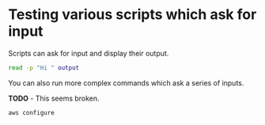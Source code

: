 # Testing various scripts which ask for input

Scripts can ask for input and display their output.

``` bash stdout
read -p "Hi " output
```

You can also run more complex commands which ask a series of inputs.

**TODO** - This seems broken.

``` bash stdout
aws configure
```